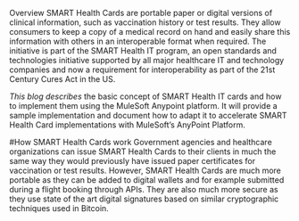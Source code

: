 Overview
SMART Health Cards are portable paper or digital versions of clinical information, such as vaccination history or test results. They allow consumers to keep a copy of a medical record on hand and easily share this information with others in an interoperable format when required. The initiative is part of the SMART Health IT program, an open standards and technologies initiative supported by all major healthcare IT and technology companies and now a requirement for interoperability as part of the 21st Century Cures Act in the US.

*This blog describes* the basic concept of SMART Health IT cards and how to implement them using the MuleSoft Anypoint platform. It will provide a sample implementation and document how to adapt it to accelerate SMART Health Card implementations with MuleSoft’s AnyPoint Platform.


#How SMART Health Cards work
Government agencies and healthcare organizations can issue SMART Health Cards to their clients in much the same way they would previously have issued paper certificates for vaccination or test results. However, SMART Health Cards are much more portable as they can be added to digital wallets and for example submitted during a flight booking through APIs. They are also much more secure as they use state of the art digital signatures based on similar cryptographic techniques used in Bitcoin.
